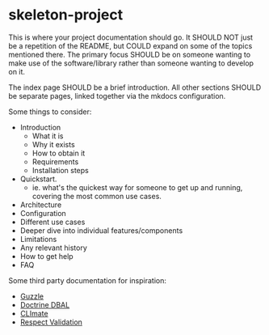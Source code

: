 # skeleton-project

This is where your project documentation should go. It SHOULD NOT just be a
repetition of the README, but COULD expand on some of the topics mentioned
there. The primary focus SHOULD be on someone wanting to make use of the
software/library rather than someone wanting to develop on it.

The index page SHOULD be a brief introduction. All other sections SHOULD be
separate pages, linked together via the mkdocs configuration.

Some things to consider:

- Introduction
  - What it is
  - Why it exists
  - How to obtain it
  - Requirements
  - Installation steps
- Quickstart.
  - ie. what's the quickest way for someone to get up and running,
    covering the most common use cases.
- Architecture
- Configuration
- Different use cases
- Deeper dive into individual features/components
- Limitations
- Any relevant history
- How to get help
- FAQ

Some third party documentation for inspiration:

- [Guzzle](http://docs.guzzlephp.org/en/stable/)
- [Doctrine DBAL](https://www.doctrine-project.org/projects/doctrine-dbal/en/current/)
- [CLImate](https://climate.thephpleague.com/)
- [Respect Validation](https://respect.github.io/Validation/)
